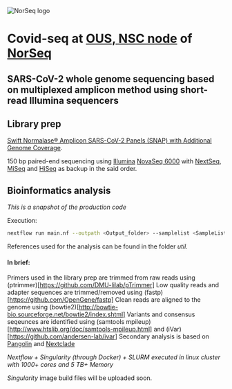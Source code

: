 ![NorSeq logo](http://genomics.no/oslo/uploads/images/NorSeqLogo_Acronym%20Colormix.png)

# Covid-seq at [OUS, NSC node](https://www.sequencing.uio.no/) of [NorSeq](https://www.norseq.org/)

## SARS-CoV-2 whole genome sequencing based on multiplexed amplicon method using short-read Illumina sequencers

## Library prep

[Swift Normalase® Amplicon SARS-CoV-2 Panels (SNAP) with Additional Genome Coverage](https://swiftbiosci.com/swif-normalase-amplicon-sars-cov-2-panels/).  

150 bp paired-end sequencing using [Illumina](https://www.illumina.com) [NovaSeq 6000](https://www.illumina.com/systems/sequencing-platforms/novaseq.html) with [NextSeq](https://www.illumina.com/systems/sequencing-platforms/nextseq.html), [MiSeq](https://www.illumina.com/systems/sequencing-platforms/miseq.html) and [HiSeq](https://www.illumina.com/systems/sequencing-platforms/hiseq-2500.html) as backup in the said order.

## Bioinformatics analysis

_This is a snapshot of the production code_

Execution:
```bash
nextflow run main.nf --outpath <Output_folder> --samplelist <SampleList.csv>  --align_tool "bowtie2" -resume
```

References used for the analysis can be found in the folder _util_.
  
#### In brief:

Primers used in the library prep are trimmed from raw reads using (ptrimmer)[https://github.com/DMU-lilab/pTrimmer]
Low quality reads and adapter sequences are trimmed/removed using (fastp)[https://github.com/OpenGene/fastp]
Clean reads are aligned to the genome using (bowtie2)[http://bowtie-bio.sourceforge.net/bowtie2/index.shtml]
Variants and consensus seqeunces are identified using (samtools mpileup)[http://www.htslib.org/doc/samtools-mpileup.html] and (iVar)[https://github.com/andersen-lab/ivar]
Secondary analysis is based on [Pangolin](https://cov-lineages.org/) and [Nextclade](https://clades.nextstrain.org/)


_Nextflow + Singularity (through Docker) + SLURM executed in linux cluster with 1000+ cores and 5 TB+ Memory_

_Singularity_ image build files will be uploaded soon.
